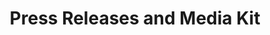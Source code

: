---
title: "Press Releases and Media Kit"
description : "this is a meta description"
draft: false
---